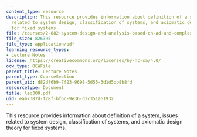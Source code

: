 ```yaml
---
content_type: resource
description: This resource provides information about definition of a system, issues
  related to system design, classification of systems, and axiomatic design theory
  for fixed systems.
file: /courses/2-882-system-design-and-analysis-based-on-ad-and-complexity-theories-spring-2005/eab7387df28fbf6c9e36d3c351a61932_lec309.pdf
file_size: 826395
file_type: application/pdf
learning_resource_types:
- Lecture Notes
license: https://creativecommons.org/licenses/by-nc-sa/4.0/
ocw_type: OCWFile
parent_title: Lecture Notes
parent_type: CourseSection
parent_uid: d82df6b9-7f23-9698-5d55-3d1d5db8b8fd
resourcetype: Document
title: lec309.pdf
uid: eab7387d-f28f-bf6c-9e36-d3c351a61932
---
```

This resource provides information about definition of a system, issues related to system design, classification of systems, and axiomatic design theory for fixed systems.